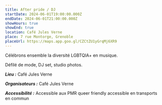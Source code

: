 ```yaml
---
title: After pride / DJ
startDate: 2024-06-01T19:00:00.000Z
endDate: 2024-06-01T21:00:00.000Z
showHours: true
showEnd: true
location: Café Jules Verne
place: 7 rue Montorge, Grenoble
placeUrl: https://maps.app.goo.gl/CZCtZU1yGrqMj6XR9
---
```


Célébrons ensemble la diversité LGBTQIA+ en musique.

Défilé de mode, DJ set, studio photos.

***Lieu :*** Café Jules Verne



***Organisateurs :*** Café Jules Verne

***Accessibilité :*** Accessible aux PMR
queer friendly
accessible en transports en commun

